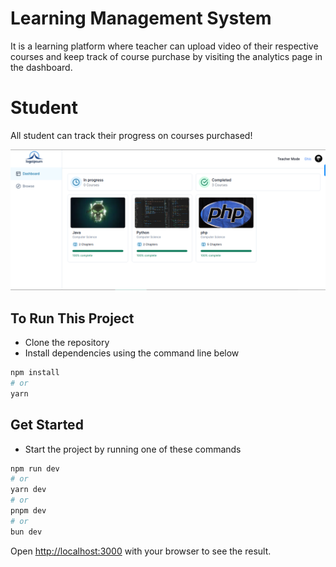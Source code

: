 # Learning Management System
It is a learning platform where teacher can upload video of their respective courses and keep track of course purchase by visiting the analytics page in the dashboard.

# Student
All student can track their progress on courses purchased!

![ScreenShot](/public/img/lmsScreenShot.png)

## To Run This Project

* Clone the repository
* Install dependencies using the command line below

```bash
npm install
# or
yarn

```

## Get Started 

* Start the project by running one of these commands

```bash
npm run dev
# or
yarn dev
# or
pnpm dev
# or
bun dev
```
Open [http://localhost:3000](http://localhost:3000) with your browser to see the result.